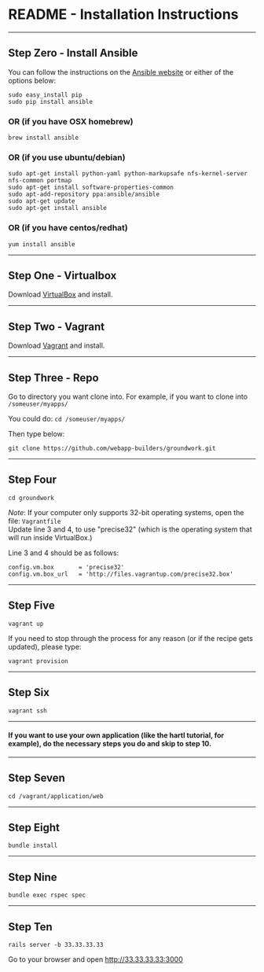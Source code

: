 # README - Installation Instructions

---------------------------------

## Step Zero - Install Ansible

You can follow the instructions on the [Ansible website](http://docs.ansible.com/intro_installation.html#installing-the-control-machine) or either of the options below:

```
sudo easy_install pip
sudo pip install ansible
```

### OR (if you have OSX homebrew)

```
brew install ansible
```

### OR (if you use ubuntu/debian)

```
sudo apt-get install python-yaml python-markupsafe nfs-kernel-server nfs-common portmap
sudo apt-get install software-properties-common
sudo apt-add-repository ppa:ansible/ansible
sudo apt-get update
sudo apt-get install ansible
```

### OR (if you have centos/redhat)

```
yum install ansible
```

---------------------------------

## Step One - Virtualbox

Download [VirtualBox](https://www.virtualbox.org/wiki/Downloads) and install.

---------------------------------

## Step Two - Vagrant

Download [Vagrant](http://www.vagrantup.com/downloads) and install.

---------------------------------

## Step Three - Repo

Go to directory you want clone into. For example, if you want to clone into `/someuser/myapps/`

You could do: `cd /someuser/myapps/`

Then type below:
```
git clone https://github.com/webapp-builders/groundwork.git
```

---------------------------------

## Step Four

```
cd groundwork
```
*Note*: If your computer only supports 32-bit operating systems, open the file: `Vagrantfile`<br>
Update line 3 and 4, to use "precise32" (which is the operating system that will run inside VirtualBox.)

Line 3 and 4 should be as follows:
```
config.vm.box       = 'precise32'
config.vm.box_url   = 'http://files.vagrantup.com/precise32.box'
```

---------------------------------

## Step Five


```
vagrant up
```

If you need to stop through the process for any reason (or if the recipe gets updated), please type:

```
vagrant provision
```

---------------------------------

## Step Six

```
vagrant ssh
```

---------------------------------

#### If you want to use your own application (like the hartl tutorial, for example), do the necessary steps you do and skip to step 10.

---------------------------------

## Step Seven

```
cd /vagrant/application/web
```

---------------------------------

## Step Eight

```
bundle install
```

---------------------------------

## Step Nine

```
bundle exec rspec spec
```

---------------------------------

## Step Ten

```
rails server -b 33.33.33.33
```

Go to your browser and open http://33.33.33.33:3000
